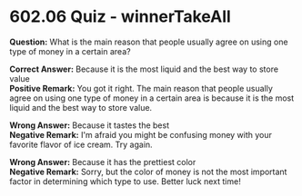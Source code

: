 # 602.06 Quiz - winnerTakeAll

**Question:** What is the main reason that people usually agree on using one type of money in a certain area?

**Correct Answer:** Because it is the most liquid and the best way to store value\
**Positive Remark:** You got it right. The main reason that people usually agree on using one type of money in a certain area is because it is the most liquid and the best way to store value.

**Wrong Answer:** Because it tastes the best\
**Negative Remark:** I'm afraid you might be confusing money with your favorite flavor of ice cream. Try again.

**Wrong Answer:** Because it has the prettiest color\
**Negative Remark:** Sorry, but the color of money is not the most important factor in determining which type to use. Better luck next time!
